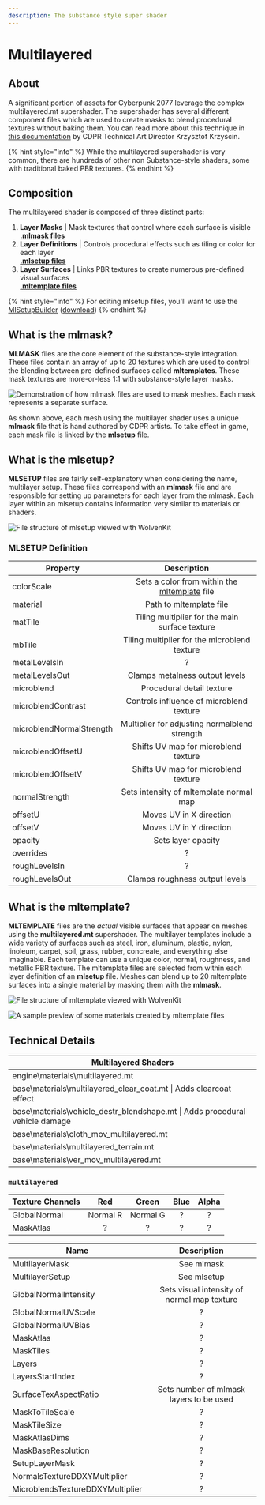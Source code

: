 ```yaml
---
description: The substance style super shader
---
```


# Multilayered

## About

A significant portion of assets for Cyberpunk 2077 leverage the complex multilayered.mt supershader. The supershader has several different component files which are used to create masks to blend procedural textures without baking them. You can read more about this technique in [this documentation](https://magazine.substance3d.com/cyberpunk-2077-a-world-full-of-substance/) by CDPR Technical Art Director Krzysztof Krzyścin.

{% hint style="info" %}
While the multilayered supershader is very common, there are hundreds of other non Substance-style shaders, some with traditional baked PBR textures.
{% endhint %}

## Composition

The multilayered shader is composed of three distinct parts:

1. **Layer Masks** | Mask textures that control where each surface is visible\
   [**.mlmask files**](multilayered.md#what-is-the-mlmask)
2. **Layer Definitions** | Controls procedural effects such as tiling or color for each layer\
   [**.mlsetup files**](multilayered.md#what-is-the-mlsetup)
3. **Layer Surfaces** | Links PBR textures to create numerous pre-defined visual surfaces\
   [**.mltemplate files**](multilayered.md#what-is-the-mltemplate)

{% hint style="info" %}
For editing mlsetup files, you'll want to use the [MlSetupBuilder](../../modding-know-how/modding-tools/mlsetup-builder.md) ([download](https://github.com/Neurolinked/MlsetupBuilder))
{% endhint %}

## What is the mlmask?

**MLMASK** files are the core element of the substance-style integration. These files contain an array of up to 20 textures which are used to control the blending between pre-defined surfaces called **mltemplates**. These mask textures are more-or-less 1:1 with substance-style layer masks.

![Demonstration of how mlmask files are used to mask meshes. Each mask represents a separate surface.](../../.gitbook/assets/mlmask\_demo.gif)

As shown above, each mesh using the multilayer shader uses a unique **mlmask** file that is hand authored by CDPR artists. To take effect in game, each mask file is linked by the **mlsetup** file.

## What is the mlsetup?

**MLSETUP** files are fairly self-explanatory when considering the name, multilayer setup. These files correspond with an **mlmask** file and are responsible for setting up parameters for each layer from the mlmask. Each layer within an mlsetup contains information very similar to materials or shaders.

![File structure of mlsetup viewed with WolvenKit](<../../.gitbook/assets/MLSETUP example.png>)

### MLSETUP Definition

| Property                 |                                       Description                                      |
| ------------------------ | :------------------------------------------------------------------------------------: |
| colorScale               | Sets a color from within the [mltemplate](multilayered.md#what-is-the-mltemplate) file |
| material                 |            Path to [mltemplate](multilayered.md#what-is-the-mltemplate) file           |
| matTile                  |                     Tiling multiplier for the main surface texture                     |
| mbTile                   |                      Tiling multiplier for the microblend texture                      |
| metalLevelsIn            |                                            ?                                           |
| metalLevelsOut           |                             Clamps metalness output levels                             |
| microblend               |                                Procedural detail texture                               |
| microblendContrast       |                        Controls influence of microblend texture                        |
| microblendNormalStrength |                      Multiplier for adjusting normalblend strength                     |
| microblendOffsetU        |                          Shifts UV map for microblend texture                          |
| microblendOffsetV        |                          Shifts UV map for microblend texture                          |
| normalStrength           |                         Sets intensity of mltemplate normal map                        |
| offsetU                  |                                 Moves UV in X direction                                |
| offsetV                  |                                 Moves UV in Y direction                                |
| opacity                  |                                   Sets layer opacity                                   |
| overrides                |                                            ?                                           |
| roughLevelsIn            |                                            ?                                           |
| roughLevelsOut           |                             Clamps roughness output levels                             |

## What is the mltemplate?

**MLTEMPLATE** files are the _actual_ visible surfaces that appear on meshes using the **multilayered.mt** supershader. The multilayer templates include a wide variety of surfaces such as steel, iron, aluminum, plastic, nylon, linoleum, carpet, soil, grass, rubber, concreate, and everything else imaginable. Each template can use a unique color, normal, roughness, and metallic PBR texture. The mltemplate files are selected from within each layer definition of an **mlsetup** file. Meshes can blend up to 20 mltemplate surfaces into a single material by masking them with the **mlmask**.

![File structure of mltemplate viewed with WolvenKit](<../../.gitbook/assets/MLTEMPLATE example.png>)

![A sample preview of some materials created by mltemplate files](<../../.gitbook/assets/MLTEMPLATE previews.png>)

## Technical Details

| Multilayered Shaders                                                             |
| -------------------------------------------------------------------------------- |
| engine\materials\multilayered.mt                                                 |
| base\materials\multilayered\_clear\_coat.mt  \|  Adds clearcoat effect           |
| base\materials\vehicle\_destr\_blendshape.mt  \|  Adds procedural vehicle damage |
| base\materials\cloth\_mov\_multilayered.mt                                       |
| base\materials\multilayered\_terrain.mt                                          |
| base\materials\ver\_mov\_multilayered.mt                                         |

### `multilayered`

| Texture Channels |    Red   |   Green  | Blue | Alpha |
| ---------------- | :------: | :------: | :--: | :---: |
| GlobalNormal     | Normal R | Normal G |   ?  |   ?   |
| MaskAtlas        |     ?    |     ?    |   ?  |   ?   |

| Name                             |                 Description                 |
| -------------------------------- | :-----------------------------------------: |
| MultilayerMask                   |                  See mlmask                 |
| MultilayerSetup                  |                 See mlsetup                 |
| GlobalNormalIntensity            | Sets visual intensity of normal map texture |
| GlobalNormalUVScale              |                      ?                      |
| GlobalNormalUVBias               |                      ?                      |
| MaskAtlas                        |                      ?                      |
| MaskTiles                        |                      ?                      |
| Layers                           |                      ?                      |
| LayersStartIndex                 |                      ?                      |
| SurfaceTexAspectRatio            |   Sets number of mlmask layers to be used   |
| MaskToTileScale                  |                      ?                      |
| MaskTileSize                     |                      ?                      |
| MaskAtlasDims                    |                      ?                      |
| MaskBaseResolution               |                      ?                      |
| SetupLayerMask                   |                      ?                      |
| NormalsTextureDDXYMultiplier     |                      ?                      |
| MicroblendsTextureDDXYMultiplier |                      ?                      |

##
